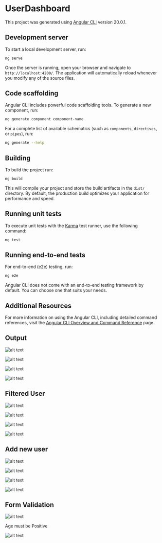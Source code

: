 # UserDashboard

This project was generated using [Angular CLI](https://github.com/angular/angular-cli) version 20.0.1.

## Development server

To start a local development server, run:

```bash
ng serve
```

Once the server is running, open your browser and navigate to `http://localhost:4200/`. The application will automatically reload whenever you modify any of the source files.

## Code scaffolding

Angular CLI includes powerful code scaffolding tools. To generate a new component, run:

```bash
ng generate component component-name
```

For a complete list of available schematics (such as `components`, `directives`, or `pipes`), run:

```bash
ng generate --help
```

## Building

To build the project run:

```bash
ng build
```

This will compile your project and store the build artifacts in the `dist/` directory. By default, the production build optimizes your application for performance and speed.

## Running unit tests

To execute unit tests with the [Karma](https://karma-runner.github.io) test runner, use the following command:

```bash
ng test
```

## Running end-to-end tests

For end-to-end (e2e) testing, run:

```bash
ng e2e
```

Angular CLI does not come with an end-to-end testing framework by default. You can choose one that suits your needs.

## Additional Resources

For more information on using the Angular CLI, including detailed command references, visit the [Angular CLI Overview and Command Reference](https://angular.dev/tools/cli) page.


## Output

![alt text](image.png)

![alt text](image-1.png)

![alt text](image-2.png)

![alt text](image-3.png)

## Filtered User

![alt text](image-4.png)

![alt text](image-5.png)

![alt text](image-6.png)

![alt text](image-7.png)

## Add new user

![alt text](image-8.png)

![alt text](image-10.png)

![alt text](image-9.png)

![alt text](image-11.png)

## Form Validation

![alt text](image-12.png)

Age must be Positive

![alt text](image-13.png)

